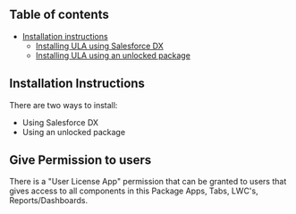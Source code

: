 ## Table of contents

-   [Installation instructions](#installation-instructions)
    -   [Installing ULA using Salesforce DX](#installing-dreamhouse-using-salesforce-dx)
    -   [Installing ULA using an unlocked package](#installing-dreamhouse-using-an-unlocked-package)

## Installation Instructions

There are two ways to install:

-   Using Salesforce DX
-   Using an unlocked package

## Give Permission to users 

There is a "User License App" permission that can be granted to users that gives access to all components in this Package Apps, Tabs, LWC's, Reports/Dashboards. 
